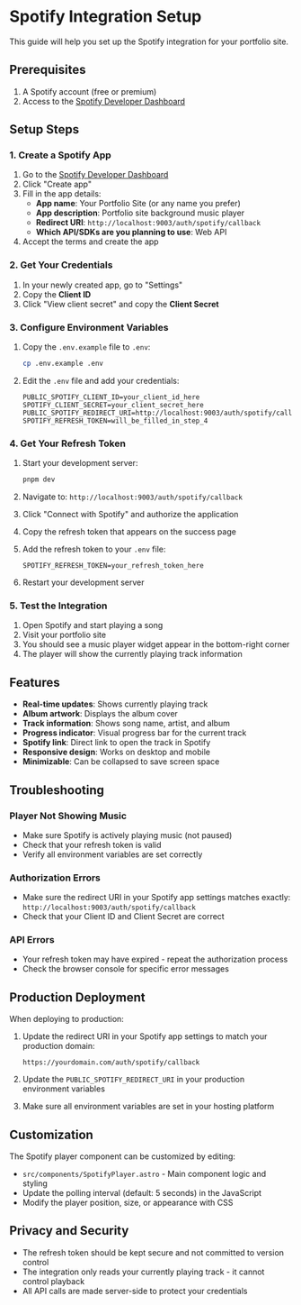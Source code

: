 # Spotify Integration Setup

This guide will help you set up the Spotify integration for your portfolio site.

## Prerequisites

1. A Spotify account (free or premium)
2. Access to the [Spotify Developer Dashboard](https://developer.spotify.com/dashboard)

## Setup Steps

### 1. Create a Spotify App

1. Go to the [Spotify Developer Dashboard](https://developer.spotify.com/dashboard)
2. Click "Create app"
3. Fill in the app details:
   - **App name**: Your Portfolio Site (or any name you prefer)
   - **App description**: Portfolio site background music player
   - **Redirect URI**: `http://localhost:9003/auth/spotify/callback`
   - **Which API/SDKs are you planning to use**: Web API
4. Accept the terms and create the app

### 2. Get Your Credentials

1. In your newly created app, go to "Settings"
2. Copy the **Client ID**
3. Click "View client secret" and copy the **Client Secret**

### 3. Configure Environment Variables

1. Copy the `.env.example` file to `.env`:

   ```bash
   cp .env.example .env
   ```

2. Edit the `.env` file and add your credentials:
   ```env
   PUBLIC_SPOTIFY_CLIENT_ID=your_client_id_here
   SPOTIFY_CLIENT_SECRET=your_client_secret_here
   PUBLIC_SPOTIFY_REDIRECT_URI=http://localhost:9003/auth/spotify/callback
   SPOTIFY_REFRESH_TOKEN=will_be_filled_in_step_4
   ```

### 4. Get Your Refresh Token

1. Start your development server:

   ```bash
   pnpm dev
   ```

2. Navigate to: `http://localhost:9003/auth/spotify/callback`

3. Click "Connect with Spotify" and authorize the application

4. Copy the refresh token that appears on the success page

5. Add the refresh token to your `.env` file:

   ```env
   SPOTIFY_REFRESH_TOKEN=your_refresh_token_here
   ```

6. Restart your development server

### 5. Test the Integration

1. Open Spotify and start playing a song
2. Visit your portfolio site
3. You should see a music player widget appear in the bottom-right corner
4. The player will show the currently playing track information

## Features

- **Real-time updates**: Shows currently playing track
- **Album artwork**: Displays the album cover
- **Track information**: Shows song name, artist, and album
- **Progress indicator**: Visual progress bar for the current track
- **Spotify link**: Direct link to open the track in Spotify
- **Responsive design**: Works on desktop and mobile
- **Minimizable**: Can be collapsed to save screen space

## Troubleshooting

### Player Not Showing Music

- Make sure Spotify is actively playing music (not paused)
- Check that your refresh token is valid
- Verify all environment variables are set correctly

### Authorization Errors

- Make sure the redirect URI in your Spotify app settings matches exactly: `http://localhost:9003/auth/spotify/callback`
- Check that your Client ID and Client Secret are correct

### API Errors

- Your refresh token may have expired - repeat the authorization process
- Check the browser console for specific error messages

## Production Deployment

When deploying to production:

1. Update the redirect URI in your Spotify app settings to match your production domain:

   ```
   https://yourdomain.com/auth/spotify/callback
   ```

2. Update the `PUBLIC_SPOTIFY_REDIRECT_URI` in your production environment variables

3. Make sure all environment variables are set in your hosting platform

## Customization

The Spotify player component can be customized by editing:

- `src/components/SpotifyPlayer.astro` - Main component logic and styling
- Update the polling interval (default: 5 seconds) in the JavaScript
- Modify the player position, size, or appearance with CSS

## Privacy and Security

- The refresh token should be kept secure and not committed to version control
- The integration only reads your currently playing track - it cannot control playback
- All API calls are made server-side to protect your credentials
